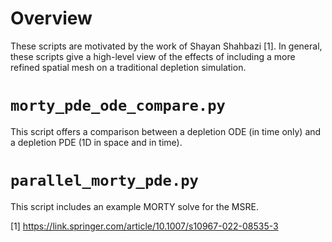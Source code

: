 # Overview
These scripts are motivated by the work of Shayan Shahbazi [1].
In general, these scripts give a high-level view of the effects of including a more refined spatial mesh on a traditional depletion simulation.

# `morty_pde_ode_compare.py`
This script offers a comparison between a depletion ODE (in time only) and a depletion PDE (1D in space and in time).

# `parallel_morty_pde.py`
This script includes an example MORTY solve for the MSRE.


[1] https://link.springer.com/article/10.1007/s10967-022-08535-3
